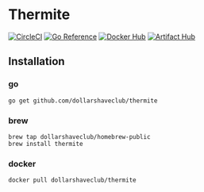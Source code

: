 Thermite
========

[![CircleCI](https://circleci.com/gh/dollarshaveclub/thermite/tree/master.svg?style=svg)](https://circleci.com/gh/dollarshaveclub/thermite/tree/master)
[![Go Reference](https://pkg.go.dev/badge/github.com/dollarshaveclub/thermite.svg)](https://pkg.go.dev/github.com/dollarshaveclub/thermite)
[![Docker Hub](https://img.shields.io/docker/pulls/dollarshaveclub/thermite)](https://hub.docker.com/r/dollarshaveclub/thermite)
[![Artifact Hub](https://img.shields.io/endpoint?url=https://artifacthub.io/badge/repository/dollarshaveclub)](https://artifacthub.io/packages/helm/dollarshaveclub/thermite)

## Installation

### go

	go get github.com/dollarshaveclub/thermite

### brew

	brew tap dollarshaveclub/homebrew-public
	brew install thermite

### docker

	docker pull dollarshaveclub/thermite
